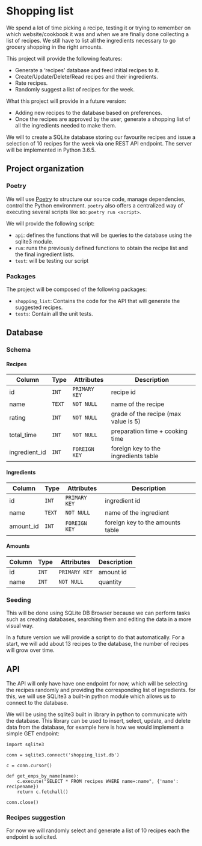 # Shopping list 

We spend a lot of time picking a recipe, testing it  or trying to remember on which website/cookbook it was  and when we are finally done collecting a list of recipes. We still have to list all the ingredients necessary to go grocery shopping in the right amounts. 

This project will provide the following features:

- Generate a ‘recipes’ database and feed initial recipes to it.
- Create/Update/Delete/Read recipes and their ingredients.
- Rate recipes.
- Randomly suggest a list of recipes for the week.

What this project will provide in a future version:

- Adding new recipes to the database  based on preferences.
- Once the recipes are approved by the user, generate a shopping list of all the ingredients needed to make them.

We will to create a SQLite database storing our favourite recipes and issue a selection of 10 recipes for the week via one REST API endpoint. The server will be implemented in Python 3.6.5.

## Project organization

### Poetry

We will use [Poetry](https://poetry.eustace.io/) to structure our source code, manage dependencies, control the Python environment. `poetry` also offers a centralized way of executing several scripts like so: `poetry run <script>`.

We will provide the following script:

 - `api`: defines the functions that will be queries to the database using the sqlite3 module.
 - `run`: runs the previously defined functions to obtain the recipe list and the final ingredient lists.
 - `test`: will be testing our script


### Packages

The project will be composed of the following packages:
 - `shopping_list`: Contains the code for the API that will generate the suggested recipes.
 - `tests`: Contain all the unit tests.

## Database

### Schema

#### Recipes
| Column        | Type   | Attributes    | Description |
| ------------- | ------ | ------------- | ----------- |
| id            | `INT`  | `PRIMARY KEY` | recipe id |
| name          | `TEXT` | `NOT NULL`    | name of the recipe|
| rating        | `INT`  | `NOT NULL`    | grade of the recipe (max value is 5)|
| total_time    | `INT`  | `NOT NULL`    | preparation time + cooking time|
| ingredient_id | `INT`  | `FOREIGN KEY` | foreign key to the ingredients table|



#### Ingredients

| Column        | Type   | Attributes    | Description |
| ------------- | ------ | ------------- | ----------- |
| id            | `INT`  | `PRIMARY KEY` | ingredient id |
| name          | `TEXT` | `NOT NULL`    | name of the ingredient|
| amount_id     | `INT`  | `FOREIGN KEY` | foreign key to the amounts table|



#### Amounts

| Column        | Type   | Attributes    | Description |
| ------------- | ------ | ------------- | ----------- |
| id            | `INT`  | `PRIMARY KEY` | amount id |
| name          | `INT`  | `NOT NULL`    | quantity  |


### Seeding

This will be done using SQLite DB Browser because we can perform tasks such as creating databases, searching them and editing the data in a more visual way.

In a future version we will provide a script to do that automatically.
For a start, we will add about 13 recipes to the database, the number of recipes will grow over time.


## API

The API will only have have one endpoint for now, which will be selecting the recipes randomly and providing the corresponding list of ingredients.
for this, we will use SQLite3 a built-in python module which allows us to connect to the database.

We will be using the sqlite3 built in library in python to communicate with the database. This library can be used to insert, select, update, and delete data from the database, for example here is how we would implement a simple GET endpoint:


```
import sqlite3

conn = sqlite3.connect('shopping_list.db')

c = conn.cursor()

def get_emps_by_name(name):
    c.execute("SELECT * FROM recipes WHERE name=:name", {'name': recipename})
    return c.fetchall()

conn.close()
```
### Recipes suggestion

For now we will randomly select and generate a list of 10 recipes each the endpoint is solicited.